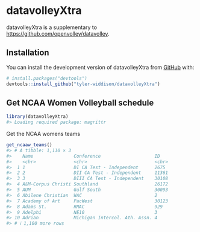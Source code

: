 
<!-- README.md is generated from README.Rmd. Please edit that file -->

# datavolleyXtra

<!-- badges: start -->
<!-- badges: end -->

datavolleyXtra is a supplementary to
<https://github.com/openvolley/datavolley>.

## Installation

You can install the development version of datavolleyXtra from
[GitHub](https://github.com/) with:

``` r
# install.packages("devtools")
devtools::install_github("tyler-widdison/datavolleyXtra")
```

## Get NCAA Women Volleyball schedule

``` r
library(datavolleyXtra)
#> Loading required package: magrittr
```

Get the NCAA womens teams

``` r
get_ncaaw_teams()
#> # A tibble: 1,110 × 3
#>    Name               Conference                    ID   
#>    <chr>              <chr>                         <chr>
#>  1 1                  DI CA Test - Independent      2675 
#>  2 2                  DII CA Test - Independent     11361
#>  3 3                  DIII CA Test - Independent    30108
#>  4 A&M-Corpus Christi Southland                     26172
#>  5 AUM                Gulf South                    30093
#>  6 Abilene Christian  WAC                           2    
#>  7 Academy of Art     PacWest                       30123
#>  8 Adams St.          RMAC                          929  
#>  9 Adelphi            NE10                          3    
#> 10 Adrian             Michigan Intercol. Ath. Assn. 4    
#> # ℹ 1,100 more rows
```
